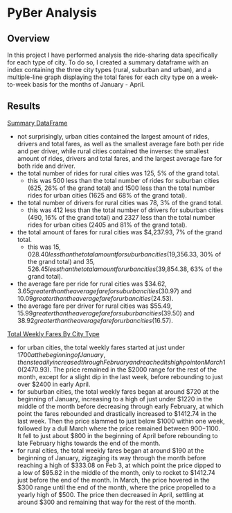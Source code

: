 # PyBer Analysis

## Overview
In this project I have performed analysis the ride-sharing data specifically for each type of city.  To do so, I created a summary dataframe with an index containing the three city types (rural, suburban and urban), and a multiple-line graph displaying the total fares for each city type on a week-to-week basis for the months of January - April.

## Results

[Summary DataFrame](https://github.com/MaxV6ft4/PyBer_Analysis/blob/main/Screenshots/Summary_DF.png)

 - not surprisingly, urban cities contained the largest amount of rides, drivers and total fares, as well as the smallest average fare both per ride and per driver, while rural cities contained the inverse: the smallest amount of rides, drivers and total fares, and the largest average fare for both ride and driver.
 - the total number of rides for rural cities was 125, 5% of the grand total.
      - this was 500 less than the total number of rides for suburban cities (625, 26% of the grand total) and 1500 less than the total number rides for urban cities (1625 and 68% of the grand total).
 - the total number of drivers for rural cities was 78, 3% of the grand total.
      - this was 412 less than the total number of drivers for suburban cities (490, 16% of the grand total) and 2327 less than the total number rides for urban cities (2405 and 81% of the grand total).
 - the total amount of fares for rural cities was $4,237.93, 7% of the grand total.
      - this was $15,028.40 less than the total amount for suburban cities ($19,356.33, 30% of the grand total) and $35,526.45 less than the total amount for urban cities ($39,854.38, 63% of the grand total).
 - the average fare per ride for rural cities was $34.62, $3.65 greater than the average fare for suburban cities ($30.97) and $10.09 greater than the average fare for urban cities ($24.53).
 - the average fare per driver for rural cities was $55.49, $15.99 greater than the average fare for suburban cities ($39.50) and $38.92 greater than the average fare for urban cities ($16.57).

[Total Weekly Fares By City Type](https://github.com/MaxV6ft4/PyBer_Analysis/blob/main/Analysis/PyBer_fare_summary.jpg)

 - for urban cities, the total weekly fares started at just under $1700 at the beginning of January, then steadily increased through February and reached its high point on March 10 ($2470.93).  The price remained in the $2000 range for the rest of the month, except for a slight dip in the last week, before rebounding to just over $2400 in early April.
 - for suburban cities, the total weekly fares began at around $720 at the beginning of January, increasing to a high of just under $1220 in the middle of the month before decreasing through early February, at which point the fares rebounded and drastically increased to $1412.74 in the last week.  Then the price slammed to just below $1000 within one week, followed by a dull March where the price remained between $900-$1100.  It fell to just about $800 in the beginning of April before rebounding to late February highs towards the end of the month.
 - for rural cities, the total weekly fares began at around $190 at the beginning of January, zigzaging its way through the month before reaching a high of $333.08 on Feb 3, at which point the price dipped to a low of $95.82 in the middle of the month, only to rocket to $1412.74 just before the end of the month.  In March, the price hovered in the $300 range until the end of the month, where the price propelled to a yearly high of $500.  The price then decreased in April, settling at around $300 and remaining that way for the rest of the month.
